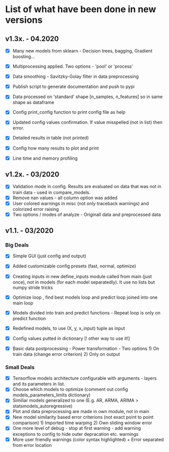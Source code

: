 # List of what have been done in new versions

## v1.3x. - 04.2020

- [x] Many new models from sklearn - Decision trees, bagging, Gradient boosting...
- [x] Multiprocessing applied. Two options - 'pool' or 'process'
- [x] Data smoothing - Savitzky-Golay filter in data preprocessing
- [x] Publish script to generate documentation and push to pypi
- [x] Data processed on 'standard' shape [n_samples, n_features] so in same shape as dataframe
- [x] Config print_config function to print config file as help
- [x] Updated config values confirmation. If value misspelled (not in list) then error.
- [x] Detailed results in table (not printed)
- [x] Config how many results to plot and print
- [x] Line time and memory profiling


## v1.2x. - 03/2020

- [x] Validation mode in config. Results are evaluated on data that was not in train data - used in compare_models.
- [x] Remove nan values - all column option was added
- [x] User colored warnings in misc (not only traceback warnings) and colorized error raising
- [x] Two options / modes of analyze - Originall data and preprocessed data

## v1.1. - 03/2020

### Big Deals

- [x] Simple GUI (just config and output)
- [x] Added customizable config presets (fast, normal, optimize)
- [x] Creating inputs in new define_inputs module called from main (just once), not in models (for each model separatedly). It use no lists but numpy stride tricks
- [x] Optimize loop , find best models loop and predict loop joined into one main loop
- [x] Models divided into train and predict functions
        - Repeat loop is only on predict function
- [x] Redefined models, to use (X, y, x_input) tuple as input
- [x] Config values putted in dictionary [! other way to use it!]
- [x] Basic data postprocessing - Power transformation  - Two options
         1) On train data (change error criterion)
         2) Only on output


### Small Deals
- [x] Tensorflow models architecture configurable with arguments - layers and its parameters in list.
- [x] Choose which models to optimize (comment out config models_parameters_limits dictionary)
- [x] Similiar models generalized to one (E.g. AR, ARMA, ARIMA > statsmodels_autoregressive)
- [x] Plot and data preprocessing are made in own module, not in main
- [x] New model similarity based error criterions (not exact point to point comparison)
        1) Imported time warping
        2) Own sliding window error
- [x] One more level of debug - stop at first warning - add warning exceptions to config to hide outer depracation etc. warnings
- [x] More user friendly warnings (color syntax highlighted) + Error separated from error location 
